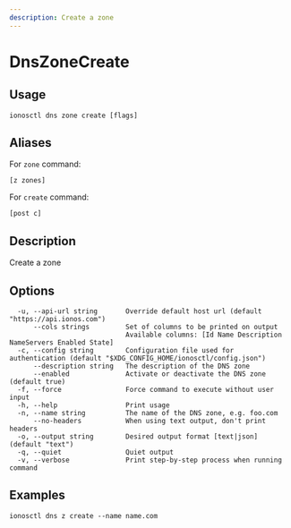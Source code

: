```yaml
---
description: Create a zone
---
```


# DnsZoneCreate

## Usage

```text
ionosctl dns zone create [flags]
```

## Aliases

For `zone` command:

```text
[z zones]
```

For `create` command:

```text
[post c]
```

## Description

Create a zone

## Options

```text
  -u, --api-url string       Override default host url (default "https://api.ionos.com")
      --cols strings         Set of columns to be printed on output 
                             Available columns: [Id Name Description NameServers Enabled State]
  -c, --config string        Configuration file used for authentication (default "$XDG_CONFIG_HOME/ionosctl/config.json")
      --description string   The description of the DNS zone
      --enabled              Activate or deactivate the DNS zone (default true)
  -f, --force                Force command to execute without user input
  -h, --help                 Print usage
  -n, --name string          The name of the DNS zone, e.g. foo.com
      --no-headers           When using text output, don't print headers
  -o, --output string        Desired output format [text|json] (default "text")
  -q, --quiet                Quiet output
  -v, --verbose              Print step-by-step process when running command
```

## Examples

```text
ionosctl dns z create --name name.com
```


